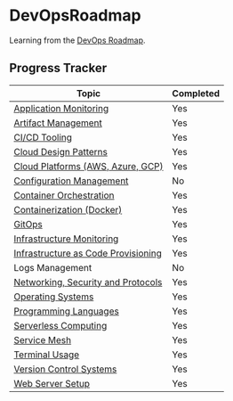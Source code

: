 # DevOpsRoadmap

Learning from the [DevOps Roadmap](https://roadmap.sh/devops).

## Progress Tracker

| Topic                                                                                 | Completed |
| ------------------------------------------------------------------------------------- | --------- |
| [Application Monitoring](Application-Monitoring/readme.md)                            | Yes       |
| [Artifact Management](Artifact-Management/readme.md)                                  | Yes       |
| [CI/CD Tooling](CICD-Tooling/readme.md)                                               | Yes       |
| [Cloud Design Patterns](Cloud-Design-Patterns/readme.md)                              | Yes       |
| [Cloud Platforms (AWS, Azure, GCP)](Cloud-Platforms/readme.md)                        | Yes       |
| [Configuration Management](Configuration-Management/readme.md)                        | No        |
| [Container Orchestration ](Container-Orchestration/readme.md)                         | Yes       |
| [Containerization (Docker)](Containerization/readme.md)                               | Yes       |
| [GitOps](GitOps/readme.md)                                                            | Yes       |
| [Infrastructure Monitoring](Infrastructure-Monitoring/readme.md)                      | Yes       |
| [Infrastructure as Code Provisioning](Infrastructure-As-Code-Provisioning/readme.md)  | Yes       |
| Logs Management                                                                       | No        |
| [Networking, Security and Protocols](Networking-Security-and-Protocols/readme.md)     | Yes       |
| [Operating Systems](Operating-Systems/readme.md)                                      | Yes       |
| [Programming Languages](Programming-Languages/readme.md)                              | Yes       |
| [Serverless Computing](Serverless-Computing/readme.md)                                | Yes       |
| [Service Mesh](Service-Mesh/readme.md)                                                | Yes       |
| [Terminal Usage](Terminal-Usage/readme.md)                                            | Yes       |
| [Version Control Systems](Version-Control-Systems/readme.md)                          | Yes       |
| [Web Server Setup](Web-Server-Setup/readme.md)                                        | Yes       |
